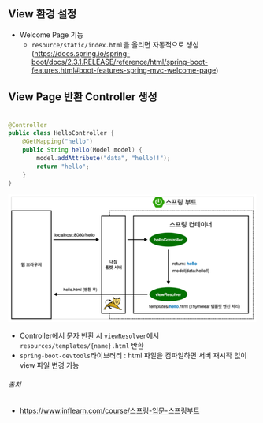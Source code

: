 ## View 환경 설정

- Welcome Page 기능
    - `resource/static/index.html`을 올리면 자동적으로 생성  
      (https://docs.spring.io/spring-boot/docs/2.3.1.RELEASE/reference/html/spring-boot-features.html#boot-features-spring-mvc-welcome-page)

## View Page 반환 Controller 생성

```java

@Controller
public class HelloController {
    @GetMapping("hello")
    public String hello(Model model) {
        model.addAttribute("data", "hello!!");
        return "hello";
    }
}
```

![img.png](../image/spring_view_page_operating.png)

- Controller에서 문자 반환 시 `viewResolver`에서 `resources/templates/{name}.html` 반환
- `spring-boot-devtools`라이브러리 : html 파일을 컴파일하면 서버 재시작 없이 view 파일 변경 가능

###### 출처

- https://www.inflearn.com/course/스프링-입문-스프링부트